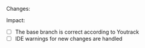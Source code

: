 Changes:

Impact:

- [ ] The base branch is correct according to Youtrack
- [ ] IDE warnings for new changes are handled
